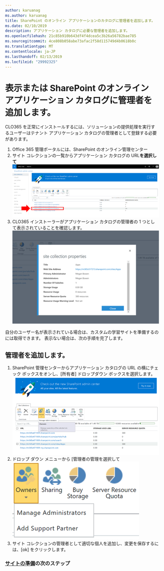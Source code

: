 ```yaml
---
author: karuanag
ms.author: karuanag
title: SharePoint のオンライン アプリケーションのカタログに管理者を追加します。
ms.date: 02/10/2019
description: アプリケーション カタログに必要な管理者を追加します。
ms.openlocfilehash: 21c85b910b643df4f4dcea5c3b26a56782bae785
ms.sourcegitcommit: 4ce808b058abe73afac2f58d115749d4b0618b0c
ms.translationtype: MT
ms.contentlocale: ja-JP
ms.lasthandoff: 02/13/2019
ms.locfileid: "29992325"
---
```

# <a name="view-or-add-an-administrator-to-your-sharepoint-online-app-catalog"></a>表示または SharePoint のオンライン アプリケーション カタログに管理者を追加します。

CLO365 を正常にインストールするには、ソリューションの提供処理を実行するユーザーはテナント アプリケーション カタログの管理者として登録する必要があります。

1. Office 365 管理ポータルには、SharePoint のオンライン管理センター
1. サイト コレクションの一覧からアプリケーション カタログの URL**を選択して** ![appadmin_url.png](media/appadmin_url.png)
1. CLO365 インストーラーがアプリケーション カタログの管理者の 1 つとして表示されていることを確認します。![appadmin_dialog.png](media/appadmin_dialog.png)

自分のユーザー名が表示されている場合は、カスタムの学習サイトを準備するのには取得できます。 表示ない場合は、次の手順を完了します。 

## <a name="add-an-administrator"></a>管理者を追加します。

1. SharePoint 管理センターからアプリケーション カタログの URL の横にチェック ボックスをオンし、[所有者] ドロップダウン ボックスを選択します。![appadmin_owner.png](media/appadmin_owner.png)
1. ドロップ ダウン メニューから [管理者の管理を選択して![appadmin_owner.png](media/appadmin_manage.png)
1. サイト コレクションの管理者として適切な個人を追加し、変更を保存するには、[ok] をクリックします。

### <a name="next-steps---site-provisioninginstallsitepackagemd"></a>[サイトの準備](installsitepackage.md)の次のステップ
